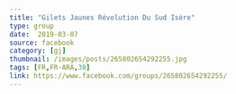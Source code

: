 ```yaml
---
title: "Gilets Jaunes Révolution Du Sud Isère"
type: group
date:  2019-03-07
source: facebook
category: [gj]
thumbnail: /images/posts/265802654292255.jpg
tags: [FR,FR-ARA,38]
link: https://www.facebook.com/groups/265802654292255/
---
```

